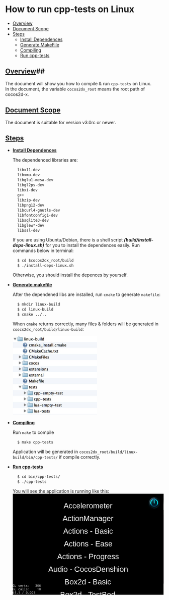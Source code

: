 # How to run cpp-tests on Linux #

* [Overview](#anchor1)
* [Document Scope](#anchor2)
* [Steps](#anchor3)
	* [Install Dependences](#anchor4)
	* [Generate MakeFile](#anchor5)
	* [Compiling](#anchor6)
	* [Run cpp-tests](#anchor7)

## [Overview](id:anchor1)##
The document will show you how to compile & run `cpp-tests` on Linux.  
In the document, the variable `cocos2dx_root` means the root path of cocos2d-x.  

## [Document Scope](id:anchor2) ##
The document is suitable for version v3.0rc or newer.

## [Steps](id:anchor3) ##

* **[Install Dependences](id:anchor4)**

	The dependenced libraries are:

		libx11-dev
		libxmu-dev
		libglu1-mesa-dev
		libgl2ps-dev
		libxi-dev
		g++
		libzip-dev
		libpng12-dev
		libcurl4-gnutls-dev
		libfontconfig1-dev
		libsqlite3-dev
		libglew*-dev
		libssl-dev

	If you are using Ubuntu/Debian, there is a shell script **_(build/install-deps-linux.sh)_** for you to install the dependences easily. Run commands below in terminal:  

    	$ cd $cocos2dx_root/build
    	$ ./install-deps-linux.sh

	Otherwise, you should install the depences by yourself.

* **[Generate makefile](id:anchor5)**

	After the dependened libs are installed, run `cmake` to generate `makefile`:

    	$ mkdir linux-build
    	$ cd linux-build
    	$ cmake ../..

	When `cmake` returns correctly, many files & folders will be generated in  `coocs2dx_root/build/linux-build`:
	
	![folderImg](res/folderImg.jpg)
	
* **[Compiling](id:anchor6)**

	Run `make` to compile

    	$ make cpp-tests

	Application will be generated in `cocos2dx_root/build/linux-build/bin/cpp-tests/` if compile correctly.

* **[Run cpp-tests](id:anchor7)**

		$ cd bin/cpp-tests/
		$ ./cpp-tests
	
	You will see the application is running like this:
	![runningScene](res/runningScene.jpg)

